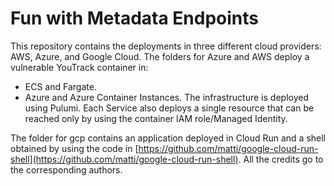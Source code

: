 # Fun with Metadata Endpoints

This repository contains the deployments in three different cloud providers: AWS, Azure, and Google Cloud. The folders for Azure and AWS deploy a vulnerable YouTrack container in:
- ECS and Fargate.
- Azure and Azure Container Instances.
The infrastructure is deployed using Pulumi. Each Service also deploys a single resource that can be reached only by using the container IAM role/Managed Identity.

The folder for gcp contains an application deployed in Cloud Run and a shell obtained by using the code in [https://github.com/matti/google-cloud-run-shell](https://github.com/matti/google-cloud-run-shell). All the credits go to the corresponding authors. 



